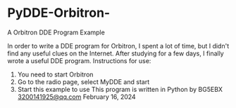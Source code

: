 # PyDDE-Orbitron-
A Orbitron DDE Program Example

In order to write a DDE program for Orbitron, I spent a lot of time, but I didn't find any useful clues on the Internet. After studying for a few days, I finally wrote a useful DDE program.
Instructions for use:
1. You need to start Orbitron
2. Go to the radio page, select MyDDE and start
3. Start this example to use
This program is written in Python by BG5EBX
3200141925@qq.com February 16, 2024
